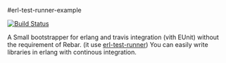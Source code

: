 #erl-test-runner-example


[![Build Status](https://travis-ci.org/derniercri/erl-test-runner-example.svg?branch=master)](https://travis-ci.org/derniercri/erl-test-runner-example)


A Small bootstrapper for erlang and travis integration (vith EUnit) without the requirement of Rebar. (it use [erl-test-runner](https://github.com/derniercri/erl-test-runner "erl-test-runner"))
You can easily write libraries in erlang with continous integration.



